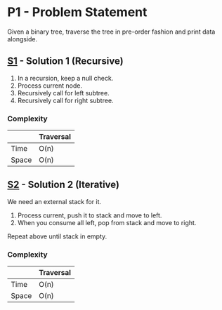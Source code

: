 # P1 - Problem Statement
Given a binary tree, traverse the tree in pre-order fashion and print data alongside.

## [S1](https://github.com/Lakshitnagar/DS-ALGO/blob/master/ds/binaryTree/p1/S1.java) - Solution 1 (Recursive)
1. In a recursion, keep a null check.
2. Process current node.
3. Recursively call for left subtree.
4. Recursively call for right subtree.

### Complexity

|               | Traversal     |
| ------------- | ------------- |
| Time          | O(n)          |
| Space         | O(n)          |

## [S2](https://github.com/Lakshitnagar/DS-ALGO/blob/master/ds/binaryTree/p1/S2.java) - Solution 2 (Iterative)
We need an external stack for it.
1. Process current, push it to stack and move to left.
2. When you consume all left, pop from stack and move to right.

Repeat above until stack in empty.

### Complexity

|               | Traversal     |
| ------------- | ------------- |
| Time          | O(n)          |
| Space         | O(n)          |

